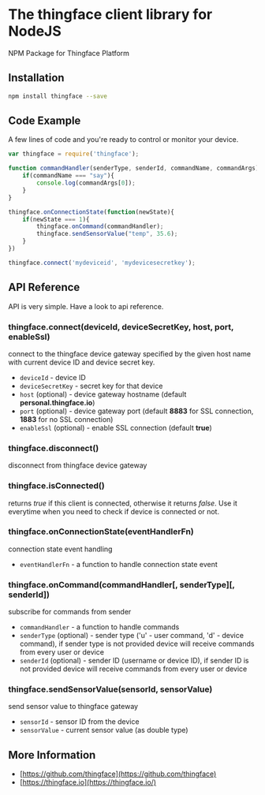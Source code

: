 # The thingface client library for NodeJS
NPM Package for Thingface Platform

## Installation

```sh
npm install thingface --save
```

## Code Example

A few lines of code and you're ready to control or monitor your device.

```js
var thingface = require('thingface');

function commandHandler(senderType, senderId, commandName, commandArgs){
    if(commandName === "say"){
        console.log(commandArgs[0]);
    }
}

thingface.onConnectionState(function(newState){
    if(newState === 1){
        thingface.onCommand(commandHandler);
        thingface.sendSensorValue("temp", 35.6);
    }
})

thingface.connect('mydeviceid', 'mydevicesecretkey');

```

## API Reference
API is very simple. Have a look to api reference.

### thingface.connect(deviceId, deviceSecretKey, host, port, enableSsl)
connect to the thingface device gateway specified by the given host name with current device ID and device secret key.
- `deviceId` - device ID
- `deviceSecretKey` - secret key for that device
- `host` (optional) - device gateway hostname (default **personal.thingface.io**)
- `port` (optional) - device gateway port (default **8883** for SSL connection, **1883** for no SSL connection)
- `enableSsl` (optional) - enable SSL connection (default **true**)

### thingface.disconnect()
disconnect from thingface device gateway

### thingface.isConnected()
returns *true* if this client is connected, otherwise it returns *false*. Use it everytime when you need to check if device is connected or not.

### thingface.onConnectionState(eventHandlerFn)
connection state event handling
- `eventHandlerFn` - a function to handle connection state event

### thingface.onCommand(commandHandler[, senderType][, senderId])
subscribe for commands from sender
- `commandHandler` - a function to handle commands
- `senderType` (optional) - sender type ('u' - user command, 'd' - device command), if sender type is not provided device will receive commands from every user or device
- `senderId` (optional) - sender ID (username or device ID), if sender ID is not provided device will receive commands from every user or device

### thingface.sendSensorValue(sensorId, sensorValue)
send sensor value to thingface gateway
- `sensorId` - sensor ID from the device
- `sensorValue` - current sensor value (as double type)

## More Information
- [https://github.com/thingface](https://github.com/thingface)
- [https://thingface.io](https://thingface.io/)
